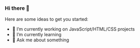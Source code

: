 ### Hi there 👋

Here are some ideas to get you started:

- 🔭 I’m currently working on JavaScript/HTML/CSS projects
- 🌱 I’m currently learning 
- 💬 Ask me about something


